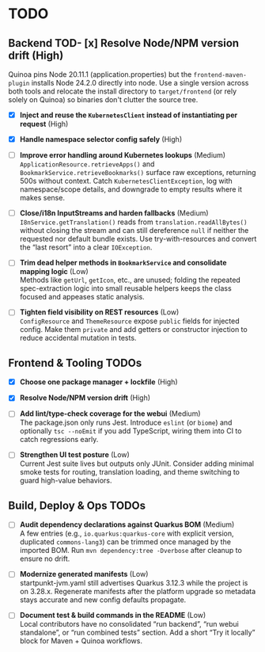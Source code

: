 # TODO

## Backend TOD- [x] **Resolve Node/NPM version drift** (High)  
  Quinoa pins Node 20.11.1 (application.properties) but the `frontend-maven-plugin` installs Node 24.2.0 directly into node. Use a single version across both tools and relocate the install directory to `target/frontend` (or rely solely on Quinoa) so binaries don't clutter the source tree.

- [x] **Inject and reuse the `KubernetesClient` instead of instantiating per request** (High)

- [x] **Handle namespace selector config safely** (High)

- [ ] **Improve error handling around Kubernetes lookups** (Medium)  
  `ApplicationResource.retrieveApps()` and `BookmarkService.retrieveBookmarks()` surface raw exceptions, returning 500s without context. Catch `KubernetesClientException`, log with namespace/scope details, and downgrade to empty results where it makes sense.

- [ ] **Close/i18n InputStreams and harden fallbacks** (Medium)  
  `I8nService.getTranslation()` reads from `translation.readAllBytes()` without closing the stream and can still dereference `null` if neither the requested nor default bundle exists. Use try-with-resources and convert the “last resort” into a clear `IOException`.

- [ ] **Trim dead helper methods in `BookmarkService` and consolidate mapping logic** (Low)  
  Methods like `getUrl`, `getIcon`, etc., are unused; folding the repeated spec-extraction logic into small reusable helpers keeps the class focused and appeases static analysis.

- [ ] **Tighten field visibility on REST resources** (Low)  
  `ConfigResource` and `ThemeResource` expose `public` fields for injected config. Make them `private` and add getters or constructor injection to reduce accidental mutation in tests.

## Frontend & Tooling TODOs

- [x] **Choose one package manager + lockfile** (High)  

- [x] **Resolve Node/NPM version drift** (High)

- [ ] **Add lint/type-check coverage for the webui** (Medium)  
  The package.json only runs Jest. Introduce `eslint` (or `biome`) and optionally `tsc --noEmit` if you add TypeScript, wiring them into CI to catch regressions early.

- [ ] **Strengthen UI test posture** (Low)  
  Current Jest suite lives but outputs only JUnit. Consider adding minimal smoke tests for routing, translation loading, and theme switching to guard high-value behaviors.

## Build, Deploy & Ops TODOs

- [ ] **Audit dependency declarations against Quarkus BOM** (Medium)  
  A few entries (e.g., `io.quarkus:quarkus-core` with explicit version, duplicated `commons-lang3`) can be trimmed once managed by the imported BOM. Run `mvn dependency:tree -Dverbose` after cleanup to ensure no drift.

- [ ] **Modernize generated manifests** (Low)  
  startpunkt-jvm.yaml still advertises Quarkus 3.12.3 while the project is on 3.28.x. Regenerate manifests after the platform upgrade so metadata stays accurate and new config defaults propagate.

- [ ] **Document test & build commands in the README** (Low)  
  Local contributors have no consolidated “run backend”, “run webui standalone”, or “run combined tests” section. Add a short “Try it locally” block for Maven + Quinoa workflows.
